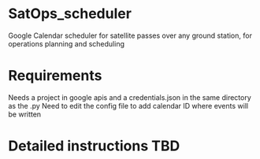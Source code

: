# SatOps_scheduler
Google Calendar scheduler for satellite passes over any ground station, for operations planning and scheduling

# Requirements
 Needs a project in google apis and a credentials.json in the same directory as the .py
 Need to edit the config file to add calendar ID where events will be written
 
# Detailed instructions TBD
